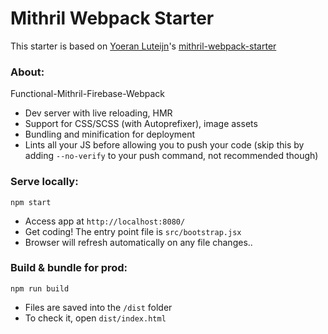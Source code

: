 # Mithril Webpack Starter

This starter is based on [Yoeran Luteijn](https://github.com/yoeran/)'s [mithril-webpack-starter](https://github.com/yoeran/mithril-webpack-starter)

### About:
Functional-Mithril-Firebase-Webpack

* Dev server with live reloading, HMR
* Support for CSS/SCSS (with Autoprefixer), image assets
* Bundling and minification for deployment
* Lints all your JS before allowing you to push your code (skip this by adding `--no-verify` to your push command, not recommended though)


### Serve locally:
```
npm start
```

* Access app at `http://localhost:8080/`
* Get coding! The entry point file is `src/bootstrap.jsx`
* Browser will refresh automatically on any file changes..


### Build & bundle for prod:
```
npm run build
```

* Files are saved into the `/dist` folder
* To check it, open `dist/index.html`
